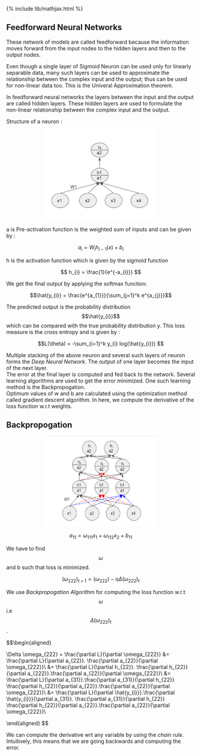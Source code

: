 {% include lib/mathjax.html %}

## Feedforward Neural Networks

These network of models are called feedforward because the information moves forward from the input nodes to the hidden layers and then to the output nodes.

Even though a single layer of Sigmoid Neuron can be used only for linearly separable data, many such layers can be used to approximate the relationship between the complex input and the output; thus can be used for non-linear data too. This is the Univeral Approximation theorem.

In feedforward neural networks the layers between the input and the output are called hidden layers. These hidden layers are used to formulate the non-linear relationship between the complex input and the output.

Structure of a neuron :

<p align="center"><img src="../img/FFN.png" width="300px" height="240px"></p>

a is Pre-activation function is the weighted sum of inputs and can be given by :

$$ a_{i} = W_{i}h_{i-1}(x) + b_{i}$$

h is the activation function which is given by the sigmoid function

$$ h_{i}  = \frac{1}{e^{-a_{i}}} $$

We get the final output by applying the softmax function:

$$\hat{y_{i}} = \frac{e^{a_{1}}}{\sum_{j=1}^k e^{a_{j}}}$$

The predicted output is the probability distribution $$\hat{y_{i}}$$ which can be compared with the true probability distribution y. This loss measure is the cross entropy and is given by :

$$L(\theta) = -\sum_{i=1}^k y_{i} log(\hat{y_{i}}) $$

Multiple stacking of the above neuron and several such layers of neuron forms the _Deep Neural Network_. The output of one layer becomes the input of the next layer.\
The error at the final layer is computed and fed back to the network. Several learning algorithms are used to get the error minimized. One such learning method is the Backpropogation.\
Optimum values of w and b are calculated using the optimization method called gradient descent algorithm. In here, we compute the derivative of the loss function w.r.t weights.

## Backpropogation

<p align="center"><img src="../img/BP.png" width="300px" height="240px"></p>

$$ a_{11} = \omega_{111}x_{1} + \omega_{112}x_{2} + b_{11}$$

We have to find $$\omega$$ and b such that loss is minimized. 

$$ (\omega_{222})_{t+1} = (\omega_{222})- \eta \Delta (\omega_{222})_{t}$$

We use _Backpropogation Algorithm_ for computing the loss function w.r.t $$\omega$$ i.e $$\Delta (\omega_{222})_{t}$$. 

$$\begin{aligned}

\Delta \omega_{222} = \frac{\partial L}{\partial \omega_{222}} &= \frac{\partial L}{\partial a_{22}}. \frac{\partial a_{22}}{\partial \omega_{222}}\\
							&= \frac{\partial L}{\partial h_{22}}. \frac{\partial h_{22}}{\partial a_{222}}.\frac{\partial a_{22}}{\partial \omega_{222}}\\
							&= \frac{\partial L}{\partial a_{31}}.\frac{\partial a_{31}}{\partial h_{22}} \frac{\partial h_{22}}{\partial a_{22}}.\frac{\partial a_{22}}{\partial \omega_{222}}\\
							&= \frac{\partial L}{\partial \hat{y_{i}}}.\frac{\partial \hat{y_{i}}}{\partial a_{31}}. \frac{\partial a_{31}}{\partial h_{22}} \frac{\partial h_{22}}{\partial a_{22}}.\frac{\partial a_{22}}{\partial \omega_{222}}\\
							
\end{aligned}
$$

We can compute the derivative wrt any variable by using the _chain rule_. Intuitively, this means that we are going backwards and computing the error.

